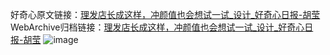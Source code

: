 好奇心原文链接：[理发店长成这样，冲颜值也会想试一试_设计_好奇心日报-胡莹](https://www.qdaily.com/articles/7368.html)
WebArchive归档链接：[理发店长成这样，冲颜值也会想试一试_设计_好奇心日报-胡莹](http://web.archive.org/web/20190623172307/https://www.qdaily.com/articles/7368.html)
![image](http://ww3.sinaimg.cn/large/007d5XDply1g3wjfbcwwyj30u04z7b29)